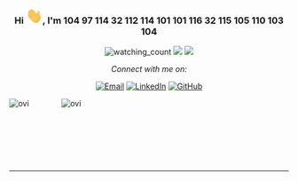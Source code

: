 <h3 align="center">Hi <img src="https://raw.githubusercontent.com/ABSphreak/ABSphreak/master/gifs/Hi.gif" width="30px">, I'm 104 97 114 32 112 114 101 101 116 32 115 105 110 103 104  </h3>
<p align="center">
  <img src="https://komarev.com/ghpvc/?username=OvinduWijethunge&color=brightgreen" alt="watching_count" />
  <img src="https://img.shields.io/badge/Focus-Distributed and Decentralized Systems-brightgreen" />
  <img src="https://img.shields.io/badge/Lives-Germany-success" />
</p>
<p align="center"> 
  <i> Connect with me on:</i>
</p>

<p align="center">
<a href="mailto:harpreet.singh@tendermint.com" target="_blank"><img src="https://img.shields.io/badge/-Gmail-c14438?style=flat-square&logo=Gmail&logoColor=white" alt="Email"></a>
<a href="https://www.linkedin.com/in/singhhp1069/" target="_blank"><img src="https://img.shields.io/badge/LinkedIn-%230077B5.svg?&style=flat-square&logo=linkedin&logoColor=white" alt="LinkedIn"></a>
<a href="https://github.com/singhhp1069/" target="_blank"><img src="https://img.shields.io/badge/-GitHub-181717?style=flat-square&logo=github" alt="GitHub"></a>
</p>

<p><img align="left" src="https://github-readme-stats.vercel.app/api/top-langs?username=singhhp1069&show_icons=true&locale=en&layout=compact&theme=graywhite" alt="ovi" /></p>
<p>&nbsp;<img align="right" src="https://github-readme-stats.vercel.app/api?username=singhhp1069&show_icons=true&locale=en&theme=graywhite" alt="ovi" width="410" /></p>
<br><br><br><br><br>
<hr>




